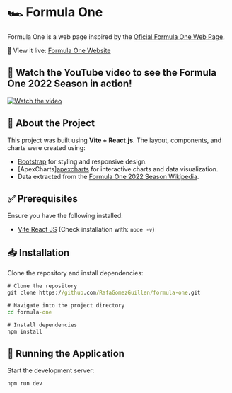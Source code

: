 # 🏎️ Formula One

Formula One is a web page inspired by the [Oficial Formula One Web Page](https://www.formula1.com/).

🔗 View it live: [Formula One Website](https://rafagomezguillen.github.io/formula-one/)

## 🎥 Watch the YouTube video to see the Formula One 2022 Season in action!

[![Watch the video](https://img.youtube.com/vi/B6uNYUcfuR8/0.jpg)](https://www.youtube.com/watch?v=B6uNYUcfuR8)

## 🚀 About the Project

This project was built using **Vite + React.js**. The layout, components, and charts were created using:

- [Bootstrap](https://react-bootstrap.github.io/) for styling and responsive design.
- [ApexCharts][apexcharts](https://apexcharts.com/) for interactive charts and data visualization.
- Data extracted from the [Formula One 2022 Season Wikipedia](https://en.wikipedia.org/wiki/2022_Formula_One_World_ChampionshipFormula).


## ✅ Prerequisites

Ensure you have the following installed:

- [Vite React JS](https://vite.dev/) (Check installation with: `node -v`)

## 📥 Installation

Clone the repository and install dependencies:

```cmd
# Clone the repository
git clone https://github.com/RafaGomezGuillen/formula-one.git

# Navigate into the project directory
cd formula-one

# Install dependencies
npm install
```

## 🏃 Running the Application

Start the development server:

```cmd
npm run dev
```
